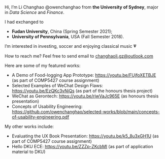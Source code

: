 Hi, I’m Li Changhao @owenchanghao from **the University of Sydney**, major in *Data Science* and *Finance*.


I had exchanged to 
- **Fudan University**, China (Spring Semester 2021); 
- **University of Pennsylvania**, USA (Fall Semester 2018).


I’m interested in investing, soccer and enjoying classical music 💗


How to reach me? Feel free to send email to changhaoli.gz@outlook.com


Here are some of my featured works:
- A Demo of Food-logging App Prototype: https://youtu.be/FUjfoXETBJE (as part of COMP5427 course assignment)
- Selected Examples of WeChat Design Flaws: https://youtu.be/EzQKc3vNjQs (as part of the honours thesis project)
- WeChat as Gerontech: https://youtu.be/rjwVaJc965E (as honours thesis presentation)
- Concepts of Usability Engineering: https://github.com/owenchanghao/selected-works/blob/main/concepts-of-usability-engineering.pdf


My other works include:
- Evaluating the UX Book Presentation: https://youtu.be/k5_8u3xGH1U (as part of COMP5427 course assignment)
- Hello DKU ECE: https://youtu.be/ZZZp-ZKcbMI (as part of application material to DKU)

<!---
owenchanghao/owenchanghao is a ✨ special ✨ repository because its `README.md` (this file) appears on your GitHub profile.
You can click the Preview link to take a look at your changes.
--->

